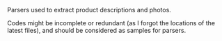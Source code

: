 Parsers used to extract product descriptions and photos.

Codes might be incomplete or redundant (as I forgot the locations of the latest files), and should be considered as samples for parsers.
